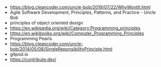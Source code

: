 - https://blog.cleancoder.com/uncle-bob/2019/07/22/WhyWontIt.html
- Agile Software Development, Principles, Patterns, and Practice - Uncle Bob
- principles of object oriented design
- https://en.wikipedia.org/wiki/Category:Programming_principles
- https://en.wikibooks.org/wiki/Computer_Programming_Principles
- Programming Pearls
- https://blog.cleancoder.com/uncle-bob/2014/05/08/SingleReponsibilityPrinciple.html
- gitpod.io
- https://contribute.dev/
